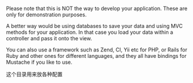 Please note that this is NOT the way to develop your application. These are only for demonstration purposes.

A better way would be using databases to save your data and using MVC methods for your application.
In that case you load your data within a controller and pass it onto the view.

You can also use a framework such as Zend, CI, Yii etc for PHP,
or Rails for Ruby and other ones for different languages,
and they all have bindings for Mustache if you like to use.


这个目录用来放各种配置
